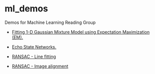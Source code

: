 # ml_demos
Demos for Machine Learning Reading Group

* [Fitting 1-D Gaussian Mixture Model using Expectation Maximization (EM).](/EM/)

* [Echo State Networks.](/echo_state/)

* [RANSAC - Line fitting](/ransac/README.md)

* [RANSAC - Image alignment](/ransac/README.md#image-transformation-estimation-demo)